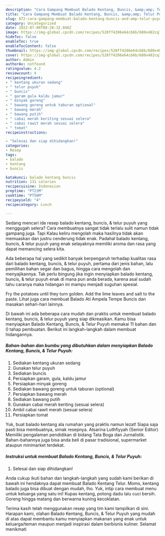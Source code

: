 ```yaml
---
description: "Cara Gampang Membuat Balado Kentang, Buncis, &amp;amp; Telur Puyuh yang Lezat, Buat Buka Puasa}"
title: "Cara Gampang Membuat Balado Kentang, Buncis, &amp;amp; Telur Puyuh yang Lezat, Buat Buka Puasa}"
slug: 872-cara-gampang-membuat-balado-kentang-buncis-and-amp-telur-puyuh-yang-lezat-buat-buka-puasa
category: Uncategorized
date: 2022-07-06T08:28:32.846Z
image: https://img-global.cpcdn.com/recipes/528ff4286e64cb6b/680x482cq70/balado-kentang-buncis-telur-puyuh-foto-resep-utama.jpg
hideToc: false
enableToc: true
enableTocContent: false
thumbnail: https://img-global.cpcdn.com/recipes/528ff4286e64cb6b/680x482cq70/balado-kentang-buncis-telur-puyuh-foto-resep-utama.jpg
cover: https://img-global.cpcdn.com/recipes/528ff4286e64cb6b/680x482cq70/balado-kentang-buncis-telur-puyuh-foto-resep-utama.jpg
author: Admin
authorAv: notfound
ratingvalue: 4.2
reviewcount: 4
recipeingredient:
- " kentang ukuran sedang"
- " telur puyuh"
- " buncis"
- " garam gula kaldu jamur"
- " minyak goreng"
- " bawang goreng untuk taburan optional"
- " bawang merah"
- " bawang putih"
- " cabai merah keriting sesuai selera"
- " cabai rawit merah sesuai selera"
- " tomat"
recipeinstructions:

- "Selesai dan siap dihidangkan!"
categories:
- Resep
tags:
- balado
- kentang
- buncis

katakunci: balado kentang buncis 
nutrition: 131 calories
recipecuisine: Indonesian
preptime: "PT23M"
cooktime: "PT56M"
recipeyield: "4"
recipecategory: Lunch

---
```



Sedang mencari ide resep balado kentang, buncis, &amp; telur puyuh yang menggugah selera? Cara membuatnya sangat tidak terlalu sulit namun tidak gampang juga. Tapi Kalau keliru mengolah maka hasilnya tidak akan memuaskan dan justru cenderung tidak enak. Padahal balado kentang, buncis, &amp; telur puyuh yang enak selayaknya memiliki aroma dan rasa yang dapat memancing selera kita.


Ada beberapa hal yang sedikit banyak berpengaruh terhadap kualitas rasa dari balado kentang, buncis, &amp; telur puyuh, pertama dari jenis bahan, lalu pemilihan bahan segar dan bagus, hingga cara mengolah dan menyajikannya. Tak perlu bingung jika ingin menyiapkan balado kentang, buncis, &amp; telur puyuh enak di mana pun anda berada, karena asal sudah tahu caranya maka hidangan ini mampu menjadi suguhan spesial.

Fry the potatoes until they turn golden. Add the lime leaves and salt to the paste. Lihat juga cara membuat Balado Ati Ampela Tempe Buncis dan masakan sehari-hari lainnya.


Di bawah ini ada beberapa cara mudah dan praktis untuk membuat balado kentang, buncis, &amp; telur puyuh yang siap dikreasikan. Kamu bisa menyiapkan Balado Kentang, Buncis, &amp; Telur Puyuh memakai 11 bahan dan 0 tahap pembuatan. Berikut ini langkah-langkah dalam membuat hidangannya.

<!--inarticleads1-->

##### Bahan-bahan dan bumbu yang dibutuhkan dalam menyiapkan Balado Kentang, Buncis, &amp; Telur Puyuh:

1. Sediakan  kentang ukuran sedang
1. Gunakan  telur puyuh
1. Sediakan  buncis
1. Persiapkan  garam, gula, kaldu jamur
1. Persiapkan  minyak goreng
1. Sediakan  bawang goreng untuk taburan (optional)
1. Persiapkan  bawang merah
1. Sediakan  bawang putih
1. Gunakan  cabai merah keriting (sesuai selera)
1. Ambil  cabai rawit merah (sesuai selera)
1. Persiapkan  tomat


Yuk, buat balado kentang ala rumahan yang praktis namun lezat! Siapa saja pasti bisa membuatnya, simak resepnya. Atsarina Luthfiyyah (Senior Editor) Memiliki pengalaman pendidikan di bidang Tata Boga dan Jurnalistik. Bahan-bahannya juga bisa anda beli di pasar tradisional, supermarket ataupun minimarket terdekat. 

<!--inarticleads2-->

##### Instruksi untuk membuat Balado Kentang, Buncis, &amp; Telur Puyuh:


1. Selesai dan siap dihidangkan!

Anda cukup ikuti bahan dan langkah-langkah yang sudah kami berikan di bawah ini hendaknya dapat membuat Balado Kentang Telur. Moms, kentang balado juga bisa dibuat dengan mudah, lho. Yuk, intip cara membuat menu untuk keluarga yang satu ini! Kupas kentang, potong dadu lalu cuci bersih. Goreng hingga matang dan berwarna kuning kecoklatan. 

Terima kasih telah menggunakan resep yang tim kami tampilkan di sini. Harapan kami, olahan Balado Kentang, Buncis, &amp; Telur Puyuh yang mudah di atas dapat membantu kamu menyiapkan makanan yang enak untuk keluarga/teman maupun menjadi inspirasi dalam berbisnis kuliner. Selamat menikmati

